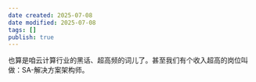 ```yaml
---
date created: 2025-07-08
date modified: 2025-07-08
tags: []
publish: true
---
```


也算是咱云计算行业的黑话、超高频的词儿了。甚至我们有个收入超高的岗位叫做：SA-解决方案架构师。
